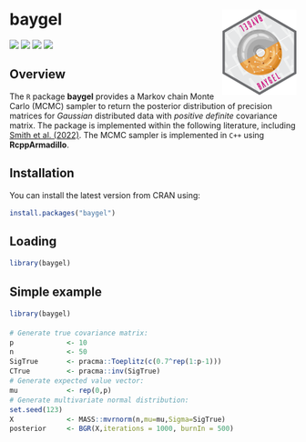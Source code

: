 
# **baygel** <a href='https://CRAN.R-project.org/package=abglasso'><img src="man/figures/logo.png" align="right" height="150"/></a>

![](https://www.r-pkg.org/badges/version/abglasso)
![](https://www.r-pkg.org/badges/last-release/abglasso)
![](https://cranlogs.r-pkg.org/badges/abglasso)
![](https://cranlogs.r-pkg.org/badges/grand-total/abglasso)

## Overview

The `R` package **baygel** provides a Markov chain Monte Carlo (MCMC)
sampler to return the posterior distribution of precision matrices for
*Gaussian* distributed data with *positive definite* covariance matrix.
The package is implemented within the following literature, including
[Smith et al. (2022)](https://doi.org/10.48550/arXiv.2210.16290). The
MCMC sampler is implemented in `C++` using **RcppArmadillo**.

## Installation

You can install the latest version from CRAN using:

``` r
install.packages("baygel")
```

## Loading

``` r
library(baygel)
```

## Simple example

``` r
library(baygel)

# Generate true covariance matrix:
p             <- 10
n             <- 50
SigTrue       <- pracma::Toeplitz(c(0.7^rep(1:p-1)))
CTrue         <- pracma::inv(SigTrue)
# Generate expected value vector:
mu            <- rep(0,p)
# Generate multivariate normal distribution:
set.seed(123)
X             <- MASS::mvrnorm(n,mu=mu,Sigma=SigTrue)
posterior     <- BGR(X,iterations = 1000, burnIn = 500)
```
